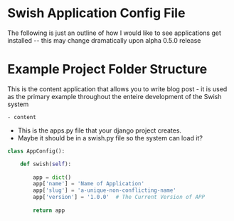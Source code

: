 # Swish Application Config File

The following is just an outline of how I would like to see applications get installed -- this may change dramatically upon alpha 0.5.0 release

# Example Project Folder Structure

This is the content application that allows you to write blog post - it is used as the primary example throughout the enteire development of the Swish system

```
- content
```

- This is the apps.py file that your django project creates.
- Maybe it should be in a swish.py file so the system can load it? 

```python
class AppConfig():

    def swish(self):
        
        app = dict()    
        app['name'] = 'Name of Application'
        app['slug'] = 'a-unique-non-conflicting-name'
        app['version'] = '1.0.0'  # The Current Version of APP
        
        return app
```